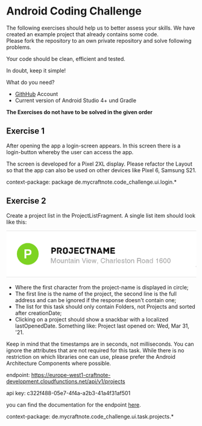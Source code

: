 # Android Coding Challenge
The following exercises should help us to better assess your skills. We have created an example project that already contains some code.<br>
Please fork the repository to an own private repository and solve following problems.

Your code should be clean, efficient and tested.

In doubt, keep it simple!

 What do you need?
* [GithHub](https://github.com/) Account
* Current version of Android Studio 4+ und Gradle

**The Exercises do not have to be solved in the given order**

## Exercise 1

After opening the app a login-screen appears. In this screen there is a login-button whereby the user can access the app.

The screen is developed for a Pixel 2XL display. Please refactor the Layout so that the app can also be used on other devices like Pixel 6, Samsung S21.

context-package: package de.mycraftnote.code_challenge.ui.login.*

## Exercise 2
Create a project list in the ProjectListFragment. A single list item should look like this:

![viewholder example](./project_item.png)

* Where the first character from the project-name is displayed in circle;
* The first line is the name of the project, the second line is the full address and can be ignored if the response doesn't contain one;
* The list for this task should only contain Folders, not Projects and sorted after creationDate;
* Clicking on a project should show a snackbar with a localized lastOpenedDate. Something like: Project last opened on: Wed, Mar 31, '21.

Keep in mind that the timestamps are in seconds, not milliseconds. You can ignore the attributes that are not required for this task.
While there is no restriction on which libraries one can use, please prefer the Android Architecture Components where possible.

endpoint: https://europe-west1-craftnote-development.cloudfunctions.net/api/v1/projects

api key: c322f488-05e7-4f4a-a2b3-41a4f31af501

you can find the documentation for the endpoint [here](https://bitbucket.org/Craftnote/api-doc/).


context-package: de.mycraftnote.code_challenge.ui.task.projects.*